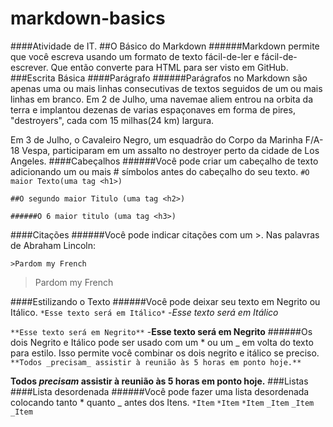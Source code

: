 # markdown-basics
####Atividade de IT.
##O Básico do Markdown
######Markdown permite que você escreva usando um formato de texto fácil-de-ler e fácil-de-escrever. Que então converte para HTML para ser visto em GitHub.
###Escrita Básica
####Parágrafo
######Parágrafos no Markdown são apenas uma ou mais linhas consecutivas de textos seguidos de um ou mais linhas em branco.
Em 2 de Julho, uma navemae aliem entrou na orbita da terra e implantou dezenas de varias espaçonaves em forma de pires, "destroyers", cada com 15 milhas(24 km) largura.

Em 3 de Julho, o Cavaleiro Negro, um esquadrão do Corpo da Marinha F/A-18 Vespa, participaram em um assalto no destroyer perto da cidade de Los Angeles.
####Cabeçalhos
######Você pode criar um cabeçalho de texto adicionando um ou mais # símbolos antes do cabeçalho do seu texto.
`#O maior Texto(uma tag <h1>)`

`##O segundo maior Titulo (uma tag <h2>)`

`######O 6 maior titulo (uma tag <h3>)`

####Citações
######Você pode indicar citações com um >.
Nas palavras de Abraham Lincoln:

`>Pardom my French`
>Pardom my French

####Estilizando o Texto
######Você pode deixar seu texto em Negrito ou Itálico.
`*Esse texto será em Itálico*` -*Esse texto será em Itálico*

`**Esse texto será em Negrito**` -**Esse texto será em Negrito**
######Os dois Negrito e Itálico pode ser usado com um * ou um _ em volta do texto para estilo. Isso permite você combinar os dois negrito e itálico se preciso.
`**Todos _precisam_ assistir à reunião às 5 horas em ponto hoje.**` 

**Todos _precisam_ assistir à reunião às 5 horas em ponto hoje.**
###Listas
####Lista desordenada
######Você pode fazer uma lista desordenada colocando  tanto * quanto _ antes dos Itens.
`*Item`
`*Item`
`*Item`
`_Item`
`_Item`
`_Item`
